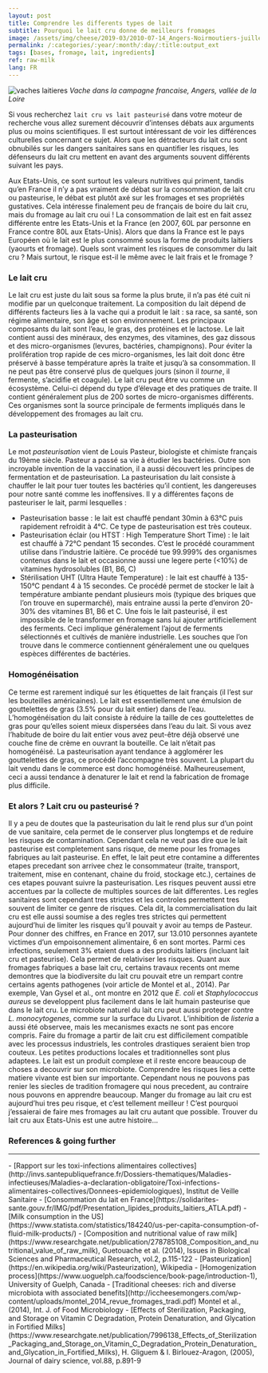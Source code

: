 ```yaml
---
layout: post
title: Comprendre les differents types de lait
subtitle: Pourquoi le lait cru donne de meilleurs fromages
image: /assets/img/cheese/2019-03/2010-07-14_Angers-Noirmoutiers-juillet-excerpt.jpg
permalink: /:categories/:year/:month/:day/:title:output_ext
tags: [bases, fromage, lait, ingredients]
ref: raw-milk
lang: FR
---
```


![vaches laitieres]({{site.baseurl}}/assets/img/cheese/2019-03/2010-07-14_Angers-Noirmoutiers-juillet.jpg)
*Vache dans la campagne francaise, Angers, vallée de la Loire*

<!--excerpt.start-->
Si vous recherchez `lait cru vs lait pasteurisé` dans votre moteur de recherche vous allez surement découvrir d’intenses débats aux arguments plus ou moins scientifiques. Il est surtout intéressant de voir les différences culturelles concernant ce sujet. Alors que les détracteurs du lait cru sont obnubilés sur les dangers sanitaires sans en quantifier les risques, les défenseurs du lait cru mettent en avant des arguments souvent différents suivant les pays. 
<!--excerpt.end-->
Aux Etats-Unis, ce sont surtout les valeurs nutritives qui priment, tandis qu’en France il n’y a pas vraiment de débat sur la consommation de lait cru ou pasteurise, le débat est plutôt axé sur les fromages et ses propriétés gustatives. Cela intéresse finalement peu de français de boire du lait cru, mais du fromage au lait cru oui ! La consommation de lait est en fait assez différente entre les Etats-Unis et la France (en 2007, 60L par personne en France contre 80L aux Etats-Unis). Alors que dans la France est le pays Européen où le lait est le plus consommé sous la forme de produits laitiers (yaourts et fromage). Quels sont vraiment les risques de consommer du lait cru ? Mais surtout, le risque est-il le même avec le lait frais et le fromage ?

### Le lait cru
Le lait cru est juste du lait sous sa forme la plus brute, il n’a pas été cuit ni modifie par un quelconque traitement. La composition du lait dépend de différents facteurs lies à la vache qui a produit le lait : sa race, sa santé, son régime alimentaire, son âge et son environnement. Les principaux composants du lait sont l’eau, le gras, des protéines et le lactose. Le lait contient aussi des minéraux, des enzymes, des vitamines, des gaz dissous et des micro-organismes (levures, bactéries, champignons). Pour éviter la prolifération trop rapide de ces micro-organismes, les lait doit donc être préservé à basse température après la traite et jusqu’à sa consommation. Il ne peut pas être conservé plus de quelques jours (sinon il *tourne*, il fermente, s’acidifie et coagule).
Le lait cru peut être vu comme un écosystème. Celui-ci dépend du type d’élevage et des pratiques de traite. Il contient généralement plus de 200 sortes de micro-organismes différents. Ces organismes sont la source principale de ferments impliqués dans le développement des fromages au lait cru.

### La pasteurisation
Le mot *pasteurisation* vient de Louis Pasteur, biologiste et chimiste français du 19ème siècle. Pasteur a passé sa vie à étudier les bactéries. Outre son incroyable invention de la vaccination, il a aussi découvert les principes de fermentation et de pasteurisation.
La pasteurisation du lait consiste à chauffer le lait pour tuer toutes les bactéries qu’il contient, les dangereuses pour notre santé comme les inoffensives. Il y a différentes façons de pasteuriser le lait, parmi lesquelles :
-	Pasteurisation basse : le lait est chauffé pendant 30min à 63°C puis rapidement refroidit à 4°C. Ce type de pasteurisation est très couteux.
-	Pasteurisation éclair (ou HTST : High Temperature Short Time) : le lait est chauffé à 72°C pendant 15 secondes. C’est le procédé couramment utilise dans l’industrie laitière. Ce procédé tue 99.999% des organismes contenus dans le lait et occasionne aussi une legere perte (<10%) de vitamines hydrosolubles (B1, B6, C)
-	Stérilisation UHT (Ultra Haute Temperature) : le lait est chauffé à 135-150°C pendant 4 à 15 secondes. Ce procédé permet de stocker le lait à température ambiante pendant plusieurs mois (typique des briques que l’on trouve en supermarché), mais entraine aussi la perte d’environ 20-30% des vitamines B1, B6 et C.
Une fois le lait pasteurisé, il est impossible de le transformer en fromage sans lui ajouter artificiellement des ferments. Ceci implique généralement l’ajout de ferments sélectionnés et cultivés de manière industrielle. Les souches que l’on trouve dans le commerce contiennent généralement une ou quelques espèces différentes de bactéries.

### Homogénéisation
Ce terme est rarement indiqué sur les étiquettes de lait français (il l’est sur les bouteilles américaines). Le lait est essentiellement une émulsion de gouttelettes de gras (3.5% pour du lait entier) dans de l’eau. L’homogénéisation du lait consiste à réduire la taille de ces gouttelettes de gras pour qu’elles soient mieux dispersées dans l’eau du lait. Si vous avez l’habitude de boire du lait entier vous avez peut-être déjà observé une couche fine de crème en ouvrant la bouteille. Ce lait n’était pas homogénéisé. La pasteurisation ayant tendance à agglomérer les gouttelettes de gras, ce procédé l’accompagne très souvent. La plupart du lait vendu dans le commerce est donc homogénéisé. Malheureusement, ceci a aussi tendance à denaturer le lait et rend la fabrication de fromage plus difficile.


### Et alors ? Lait cru ou pasteurisé ?
Il y a peu de doutes que la pasteurisation du lait le rend plus sur d’un point de vue sanitaire, cela permet de le conserver plus longtemps et de reduire les risques de contamination. Cependant cela ne veut pas dire que le lait pasteurise est completement sans risque, de meme pour les fromages fabriques au lait pasteurise. En effet, le lait peut etre contamine a differentes etapes precedant son arrivee chez le consommateur (traite, transport, traitement, mise en contenant, chaine du froid, stockage etc.), certaines de ces etapes pouvant suivre la pasteurisation. Les risques peuvent aussi etre accentues par la collecte de multiples sources de lait differentes. Les regles sanitaires sont cependant tres strictes et les controles permettent tres souvent de limiter ce genre de risques. Cela dit, la commercialisation du lait cru est elle aussi soumise a des regles tres strictes qui permettent aujourd’hui de limiter les risques qu’il pouvait y avoir au temps de Pasteur. Pour donner des chiffres, en France en 2017, sur 13.010 personnes ayantete victimes d’un empoisonnement alimentaire, 6 en sont mortes. Parmi ces infections, seulement 3% etaient dues a des produits laitiers (incluant lait cru et pasteurise). Cela permet de relativiser les risques.
Quant aux fromages fabriques a base lait cru, certains travaux recents ont meme demontres que la biodiversite du lait cru pouvait etre un rempart contre certains agents pathogenes (voir article de Montel et al., 2014). Par exemple, Van Gysel et al., ont montre en 2012 que *E. coli* et *Staphylococcus aureus* se developpent plus facilement dans le lait humain pasteurise que dans le lait cru. Le microbiote naturel du lait cru peut aussi proteger contre *L. monocytogenes*, comme sur la surface du Livarot. L’inhibition de *listeria* a aussi été observee, mais les mecanismes exacts ne sont pas encore compris.
Faire du fromage a partir de lait cru est difficilement compatible avec les processus industriels, les controles drastiques seraient bien trop couteux. Les petites productions locales et traditionnelles sont plus adaptees.
Le lait est un produit complexe et il reste encore beaucoup de choses a decouvrir sur son microbiote. Comprendre les risques lies a cette matiere vivante est bien sur importante. Cependant nous ne pouvons pas renier les siecles de tradition fromagere qui nous precedent, au contraire nous pouvons en apprendre beaucoup. Manger du fromage au lait cru est aujourd’hui tres peu risque, et c’est tellement meilleur ! C’est pourquoi j’essaierai de faire mes fromages au lait cru autant que possible. Trouver du lait cru aux Etats-Unis est une autre histoire…



### References & going further
---
<p style="margin-bottom:5px"></p>
- [Rapport sur les toxi-infections alimentaires collectives](http://invs.santepubliquefrance.fr/Dossiers-thematiques/Maladies-infectieuses/Maladies-a-declaration-obligatoire/Toxi-infections-alimentaires-collectives/Donnees-epidemiologiques), Institut de Veille Sanitaire
- [Consommation du lait en France](https://solidarites-sante.gouv.fr/IMG/pdf/Presentation_lipides_produits_laitiers_ATLA.pdf)
- [Milk consumption in the US](https://www.statista.com/statistics/184240/us-per-capita-consumption-of-fluid-milk-products/)
- [Composition and nutritional value of raw milk](https://www.researchgate.net/publication/278785108_Composition_and_nutritional_value_of_raw_milk), Guetouache et al. (2014), Issues in Biological Sciences and Pharmaceutical Research, vol.2, p.115-122
- [Pasteurization](https://en.wikipedia.org/wiki/Pasteurization), Wikipedia
- [Homogenization process](https://www.uoguelph.ca/foodscience/book-page/introduction-1), University of Guelph, Canada
- [Traditional cheeses: rich and diverse microbiota with associated benefits](http://iccheesemongers.com/wp-content/uploads/montel_2014_revue_fromages_tradi.pdf) Montel et al., (2014), Int. J. of Food Microbiology
- [Effects of Sterilization, Packaging, and Storage on Vitamin C Degradation, Protein Denaturation, and Glycation in Fortified Milks](https://www.researchgate.net/publication/7996138_Effects_of_Sterilization_Packaging_and_Storage_on_Vitamin_C_Degradation_Protein_Denaturation_and_Glycation_in_Fortified_Milks), H. Gliguem & I. Birlouez-Aragon, (2005), Journal of dairy science, vol.88, p.891-9
